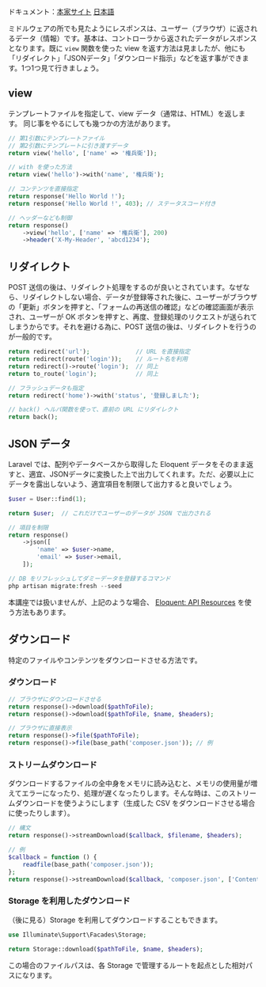 ドキュメント：[本家サイト](https://laravel.com/docs/11.x/responses) [日本語](https://readouble.com/laravel/11.x/ja/responses.html)

ミドルウェアの所でも見たようにレスポンスは、ユーザー（ブラウザ）に返されるデータ（情報）です。基本は、コントローラから返されたデータがレスポンスとなります。既に `view` 関数を使った view を返す方法は見ましたが、他にも「リダイレクト」「JSONデータ」「ダウンロード指示」などを返す事ができます。1つ1つ見て行きましょう。

## view
テンプレートファイルを指定して、view データ（通常は、HTML）を返します。
同じ事をやるにしても幾つかの方法があります。

```php
// 第1引数にテンプレートファイル
// 第2引数にテンプレートに引き渡すデータ
return view('hello', ['name' => '権兵衛']);

// with を使った方法
return view('hello')->with('name', '権兵衛');

// コンテンツを直接指定
return response('Hello World !');
return response('Hello World !', 403); // ステータスコード付き

// ヘッダーなども制御
return response()
	->view('hello', ['name' => '権兵衛'], 200)
	->header('X-My-Header', 'abcd1234');
```

## リダイレクト
POST 送信の後は、リダイレクト処理をするのが良いとされています。なぜなら、リダイレクトしない場合、データが登録等された後に、ユーザーがブラウザの「更新」ボタンを押すと、「フォームの再送信の確認」などの確認画面が表示され、ユーザーが OK ボタンを押すと、再度、登録処理のリクエストが送られてしまうからです。それを避ける為に、POST 送信の後は、リダイレクトを行うのが一般的です。

```php
return redirect('url');             // URL を直接指定
return redirect(route('login'));    // ルート名を利用
return redirect()->route('login');  // 同上
return to_route('login');           // 同上

// フラッシュデータも指定
return redirect('home')->with('status', '登録しました');

// back() ヘルパ関数を使って、直前の URL にリダイレクト
return back();
```

## JSON データ
Laravel では、配列やデータベースから取得した Eloquent データをそのまま返すと、適宜、JSONデータに変換した上で出力してくれます。ただ、必要以上にデータを露出しないよう、適宜項目を制限して出力すると良いでしょう。

```php
$user = User::find(1);

return $user;  // これだけでユーザーのデータが JSON で出力される

// 項目を制限
return response()
	->json([
		'name' => $user->name,
		'email' => $user->email,
	]);

// DB をリフレッシュしてダミーデータを登録するコマンド
php artisan migrate:fresh --seed
```

本講座では扱いませんが、上記のような場合、 [Eloquent: API Resources](https://laravel.com/docs/11.x/eloquent-resources) を使う方法もあります。

## ダウンロード
特定のファイルやコンテンツをダウンロードさせる方法です。

### ダウンロード

```php
// ブラウザにダウンロードさせる
return response()->download($pathToFile);
return response()->download($pathToFile, $name, $headers);

// ブラウザに直接表示
return response()->file($pathToFile);
return response()->file(base_path('composer.json')); // 例
```

### ストリームダウンロード

ダウンロードするファイルの全中身をメモリに読み込むと、メモリの使用量が増えてエラーになったり、処理が遅くなったりします。そんな時は、このストリームダウンロードを使うようにします（生成した CSV をダウンロードさせる場合に使ったりします）。

```php
// 構文
return response()->streamDownload($callback, $filename, $headers);

// 例
$callback = function () {
	readfile(base_path('composer.json'));
};
return response()->streamDownload($callback, 'composer.json', ['Content-Type' => 'application/json']);
```

### Storage を利用したダウンロード
（後に見る）Storage を利用してダウンロードすることもできます。

```php
use Illuminate\Support\Facades\Storage;

return Storage::download($pathToFile, $name, $headers);
```

この場合のファイルパスは、各 Storage で管理するルートを起点とした相対パスになります。